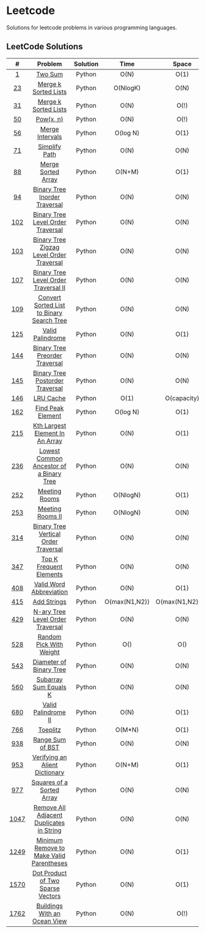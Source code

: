 # Leetcode

Solutions for leetcode problems in various programming languages.

## LeetCode Solutions 

|                                        #                                        |                                                Problem                                                | Solution |     Time      |      Space      | Difficulty |
| :-----------------------------------------------------------------------------: | :---------------------------------------------------------------------------------------------------: | :------: | :-----------: | :-------------: | :--------: |
|                   [1](https://leetcode.com/problems/two-sum/)                   |                                    [Two Sum](/Python/1_Two_Sum.py)                                    |  Python  |     O(N)      |      O(1)       |    Easy    |
|            [23](https://leetcode.com/problems/merge-k-sorted-lists/)            |                      [Merge k Sorted Lists](/Python/23_Merge_k_Sorted_Lists.py)                       |  Python  |   O(NlogK)    |      O(N)       |    Hard    |
|              [31](https://leetcode.com/problems/next-permutation/)              |                       [Merge k Sorted Lists](/Python/31_Next_Permutation.py.py)                       |  Python  |     O(N)      |      O(!)       |   Medium   |
|                   [50](https://leetcode.com/problems/powx-n/)                   |                            [Pow(x, n)](/Python/31_Next_Permutation.py.py)                             |  Python  |     O(N)      |      O(!)       |   Medium   |
|              [56](https://leetcode.com/problems/merge-intervals/)               |                               [Merge Intervals](/Python/50_Pow(x,n).py)                               |  Python  |   O(log N)    |      O(1)       |   Medium   |
|               [71](https://leetcode.com/problems/simplify-path/)                |                             [Simplify Path](/Python/71_Simplify_Path.py)                              |  Python  |     O(N)      |      O(N)       |   Medium   |
|             [88](https://leetcode.com/problems/merge-sorted-array/)             |                         [Merge Sorted Array](Python/88_Merge_Sorted_Array.py)                         |  Python  |    O(N+M)     |      O(1)       |    Easy    |
|       [94](https://leetcode.com/problems/binary-tree-inorder-traversal/)        |              [Binary Tree Inorder Traversal](Python/94_Binary_Tree_Inorder_Traversal.py)              |  Python  |     O(N)      |      O(N)       |    Easy    |
|     [102](https://leetcode.com/problems/binary-tree-level-order-traversal/)     |         [Binary Tree Level Order Traversal](/Python/102_Binary_Tree_Level_Order_Traversal.py)         |  Python  |     O(N)      |      O(N)       |    Easy    |
| [103](https://leetcode.com/problems/binary-tree-zigzag-level-order-traversal/)  |  [Binary Tree Zigzag Level Order Traversal](/Python/103_Binary_Tree_Zigzag_Level_Order_Traversal.py)  |  Python  |     O(N)      |      O(N)       |   Medium   |
|   [107](https://leetcode.com/problems/binary-tree-level-order-traversal-ii/)    |      [Binary Tree Level Order Traversal II](/Python/107_Binary_Tree_Level_Order_Traversal_II.py)      |  Python  |     O(N)      |      O(N)       |   Medium   |
| [109](https://leetcode.com/problems/convert-sorted-list-to-binary-search-tree/) | [Convert Sorted List to Binary Search Tree](/Python/109_Convert_Sorted_List_To_Binary_Search_Tree.py) |  Python  |     O(N)      |      O(N)       |   Medium   |
|             [125](https://leetcode.com/problems/valid-palindrome/)              |                          [Valid Palindrome](/Python/125_Valid_Palindrome.py)                          |  Python  |     O(N)      |      O(1)       |    Easy    |
|      [144](https://leetcode.com/problems/binary-tree-preorder-traversal/)       |            [Binary Tree Preorder Traversal](/Python/144_Binary_Tree_Preorder_Traversal.py)            |  Python  |     O(N)      |      O(N)       |    Easy    |
|      [145](https://leetcode.com/problems/binary-tree-postorder-traversal/)      |           [Binary Tree Postorder Traversal](/Python/145_Binary_Tree_Postorder_Traversal.py)           |  Python  |     O(N)      |      O(N)       |    Easy    |
|                 [146](https://leetcode.com/problems/lru-cache/)                 |                                 [LRU Cache](/Python/146_LRU_Cache.py)                                 |  Python  |     O(1)      |   O(capacity)   |   Medium   |
|             [162](https://leetcode.com/problems/find-peak-element/)             |                         [Find Peak Element](/Python/162_Find_Peak_Element.py)                         |  Python  |   O(log N)    |      O(1)       |   Medium   |
|      [215](https://leetcode.com/problems/kth-largest-element-in-an-array/)      |           [Kth Largest Element In An Array](/Python/215_Kth_Largest_Element_In_An_Array.py)           |  Python  |     O(N)      |      O(1)       |   Medium   |
|  [236](https://leetcode.com/problems/lowest-common-ancestor-of-a-binary-tree/)  |   [Lowest Common Ancestor of a Binary Tree](/Python/236_Lowest_Common_Ancestor_Of_A_Binary_Tree.py)   |  Python  |     O(N)      |      O(N)       |   Medium   |
|               [252](https://leetcode.com/problems/meeting-rooms/)               |                             [Meeting Rooms](/Python/252_Meeting_Rooms.py)                             |  Python  |   O(NlogN)    |      O(1)       |    Easy    |
|             [253](https://leetcode.com/problems/meeting-rooms-ii/)              |                          [Meeting Rooms II](/Python/253_Meeting_Rooms_II.py)                          |  Python  |   O(NlogN)    |      O(N)       |   Medium   |
|   [314](https://leetcode.com/problems/binary-tree-vertical-order-traversal/)    |      [Binary Tree Vertical Order Traversal](/Python/314_Binary_Tree_Vertical_Order_Traversal.py)      |  Python  |     O(N)      |      O(N)       |   Medium   |
|          [347](https://leetcode.com/problems/top-k-frequent-elements/)          |                   [Top K Frequent Elements](/Python/347_Top_K_Frequent_Elements.py)                   |  Python  |     O(N)      |      O(N)       |   Medium   |
|          [408](https://leetcode.com/problems/valid-word-abbreviation/)          |                   [Valid Word Abbreviation](/Python/408_Valid_Work_Abbreviation.py)                   |  Python  |     O(N)      |      O(1)       |    Easy    |
|                [415](https://leetcode.com/problems/add-strings/)                |                               [Add Strings](/Python/415_Add_Strings.py)                               |  Python  | O(max(N1,N2)) | O(max(N1,N2)+1) |    Easy    |
|     [429](https://leetcode.com/problems/n-ary-tree-level-order-traversal/)      |          [N-ary Tree Level Order Traversal](/Python/429_N-ary_Tree_LeveL_Order_Traversal.py)          |  Python  |     O(N)      |      O(N)       |   Medium   |
|          [528](https://leetcode.com/problems/random-pick-with-weight/)          |                   [Random Pick With Weight](/Python/528_Random_Pick_With_Weight.py)                   |  Python  |      O()      |       O()       |   Medium   |
|          [543](https://leetcode.com/problems/diameter-of-binary-tree/)          |                   [Diameter of Binary Tree](/Python/543_Diameter_Of_Binary_Tree.py)                   |  Python  |     O(N)      |      O(N)       |    Easy    |
|           [560](https://leetcode.com/problems/subarray-sum-equals-k/)           |                     [Subarray Sum Equals K](/Python/560_Subarray_Sum_Equals_K.py)                     |  Python  |     O(N)      |      O(N)       |   Medium   |
|            [680](https://leetcode.com/problems/valid-palindrome-ii/)            |                       [Valid Palindrome II](/Python/680_Valid_Palindrome_II.py)                       |  Python  |     O(N)      |      O(1)       |    Easy    |
|              [766](https://leetcode.com/problems/toeplitz-matrix/)              |                              [Toeplitz](/Python/766_Toeplitz_Matrix.py)                               |  Python  |    O(M*N)     |      O(1)       |    Easy    |
|             [938](https://leetcode.com/problems/range-sum-of-bst/)              |                          [Range Sum of BST](/Python/938_Range_Sum_of_BST.py)                          |  Python  |     O(N)      |      O(N)       |    Easy    |
|       [953](https://leetcode.com/problems/verifying-an-alien-dictionary/)       |            [Verifying an Alient Dictionary](/Python/953_Verifying_An_Alient_Dictionary.py)            |  Python  |    O(N+M)     |      O(1)       |    Easy    |
|         [977](https://leetcode.com/problems/squares-of-a-sorted-array/)         |                 [Squares of a Sorted Array](/Python/977_Squares_Of_A_Sorted_Array.py)                 |  Python  |     O(N)      |      O(N)       |    Easy    |
| [1047](https://leetcode.com/problems/remove-all-adjacent-duplicates-in-string/) | [Remove All Adjacent Duplicates in String](/Python/1047_Remove_All_Adjacent_Duplicates_In_String.py)  |  Python  |     O(N)      |      O(N)       |    Easy    |
| [1249](https://leetcode.com/problems/minimum-remove-to-make-valid-parentheses/) | [Minimum Remove to Make Valid Parentheses](/Python/1249_Minimum_Remove_to_Make_Valid_Parentheses.py)  |  Python  |     O(N)      |      O(1)       |   Medium   |
|    [1570](https://leetcode.com/problems/dot-product-of-two-sparse-vectors/)     |        [Dot Product of Two Sparse Vectors](/Python/1570_Dot_Product_of_Two_Sparse_Vectors.py)         |  Python  |     O(N)      |      O(1)       |   Medium   |
|       [1762](https://leetcode.com/problems/buildings-with-an-ocean-view/)       |            [Buildings With an Ocean View](/Python/1762_Buildings_With_An_Ocean_View.py.py)            |  Python  |     O(N)      |      O(!)       |   Medium   |
